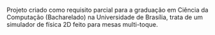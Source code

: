 Projeto criado como requisito parcial para a graduação em Ciência da Computação (Bacharelado) na Universidade de Brasília, trata de um simulador de física 2D feito para mesas multi-toque.